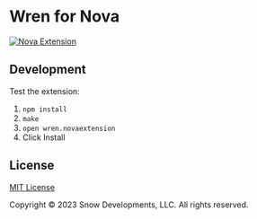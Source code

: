 # Wren for Nova

[![Nova Extension](https://img.shields.io/github/v/tag/snow-developments/nova-lldb?label=nova)](https://extensions.panic.com/extensions/llc.snow/llc.snow.wren)

## Development

Test the extension:

1. `npm install`
2. `make`
3. `open wren.novaextension`
4. Click Install

## License

[MIT License](https://opensource.org/licenses/MIT)

Copyright &copy; 2023 Snow Developments, LLC. All rights reserved.

